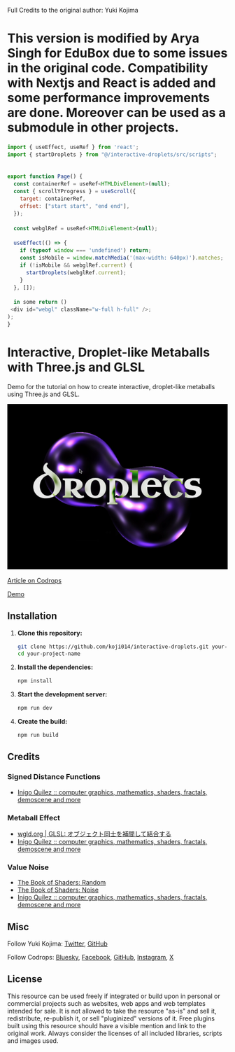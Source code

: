 <!-- @format -->

Full Credits to the original author: Yuki Kojima 

# This version is modified by Arya Singh for EduBox due to some issues in the original code. Compatibility with Nextjs and React is added and some performance improvements are done. Moreover can be used as a submodule in other projects.

```js
import { useEffect, useRef } from 'react';
import { startDroplets } from "@/interactive-droplets/src/scripts";


export function Page() {
  const containerRef = useRef<HTMLDivElement>(null);
  const { scrollYProgress } = useScroll({
    target: containerRef,
    offset: ["start start", "end end"],
  });
  
  const webglRef = useRef<HTMLDivElement>(null);

  useEffect(() => {
    if (typeof window === 'undefined') return;
    const isMobile = window.matchMedia('(max-width: 640px)').matches;
    if (!isMobile && webglRef.current) {
      startDroplets(webglRef.current);
    }
  }, []);

  in some return ()
 <div id="webgl" className="w-full h-full" />;
);
}    
```

# Interactive, Droplet-like Metaballs with Three.js and GLSL

Demo for the tutorial on how to create interactive, droplet-like metaballs using Three.js and GLSL.

![Interactive, droplet-like metaballs](./public/droplet.png)

[Article on Codrops](https://tympanus.net/codrops/2025/06/09/how-to-create-interactive-droplet-like-metaballs-with-three-js-and-glsl/)

[Demo](https://tympanus.net/Tutorials/InteractiveBubbleMetaballs/)

## Installation

1. **Clone this repository:**

    ```bash
    git clone https://github.com/koji014/interactive-droplets.git your-project-name
    cd your-project-name
    ```

2. **Install the dependencies:**

    ```bash
    npm install
    ```

3. **Start the development server:**

    ```bash
    npm run dev
    ```

4. **Create the build:**
    ```bash
    npm run build
    ```

## Credits

### Signed Distance Functions

-   [Inigo Quilez :: computer graphics, mathematics, shaders, fractals, demoscene and more](https://iquilezles.org/articles/distfunctions/)

### Metaball Effect

-   [wgld.org | GLSL: オブジェクト同士を補間して結合する](https://wgld.org/d/glsl/g016.html)
-   [Inigo Quilez :: computer graphics, mathematics, shaders, fractals, demoscene and more](https://iquilezles.org/articles/smin/)

### Value Noise

-   [The Book of Shaders: Random](https://thebookofshaders.com/10/)
-   [The Book of Shaders: Noise](https://thebookofshaders.com/11/)
-   [Inigo Quilez :: computer graphics, mathematics, shaders, fractals, demoscene and more](https://iquilezles.org/articles/morenoise/)

## Misc

Follow Yuki Kojima: [Twitter](https://x.com/_koji014), [GitHub](https://github.com/koji014)

Follow Codrops: [Bluesky](https://bsky.app/profile/codrops.bsky.social), [Facebook](http://www.facebook.com/codrops), [GitHub](https://github.com/codrops), [Instagram](https://www.instagram.com/codropsss/), [X](http://www.x.com/codrops)

## License

This resource can be used freely if integrated or build upon in personal or commercial projects such as websites, web apps and web templates intended for sale. It is not allowed to take the resource "as-is" and sell it, redistribute, re-publish it, or sell "pluginized" versions of it. Free plugins built using this resource should have a visible mention and link to the original work. Always consider the licenses of all included libraries, scripts and images used.
